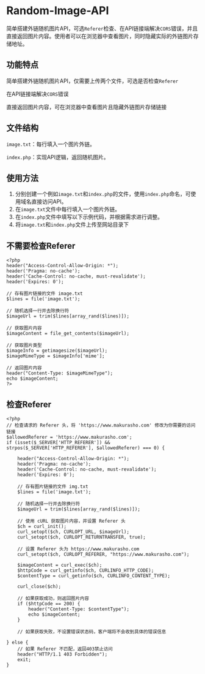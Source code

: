 # Random-Image-API

简单搭建外链随机图片API，可选`Referer`检查、在API链接端解决`CORS`错误，并且直接返回图片内容。使用者可以在浏览器中查看图片，同时隐藏实际的外链图片存储地址。

## 功能特点

简单搭建外链随机图片API，仅需要上传两个文件，可选是否检查`Referer`

在API链接端解决`CORS`错误

直接返回图片内容，可在浏览器中查看图片且隐藏外链图片存储链接

## 文件结构

`image.txt`：每行填入一个图片外链。

`index.php`：实现API逻辑，返回随机图片。

## 使用方法

1. 分别创建一个例如`image.txt`和`index.php`的文件，使用`index.php`命名，可使用域名直接访问API。
2. 在`image.txt`文件中每行填入一个图片外链。
3. 在`index.php`文件中填写以下示例代码，并根据需求进行调整。
4. 将`image.txt`和`index.php`文件上传至网站目录下

## 不需要检查Referer

```
<?php
header("Access-Control-Allow-Origin: *");
header('Pragma: no-cache');
header('Cache-Control: no-cache, must-revalidate');
header('Expires: 0');

// 存有图片链接的文件 image.txt
$lines = file('image.txt');

// 随机选择一行并去除换行符
$imageUrl = trim($lines[array_rand($lines)]);

// 获取图片内容
$imageContent = file_get_contents($imageUrl);

// 获取图片类型
$imageInfo = getimagesize($imageUrl);
$imageMimeType = $imageInfo['mime'];

// 返回图片内容
header("Content-Type: $imageMimeType");
echo $imageContent;
?>
```

## 检查Referer

```
<?php
// 检查请求的 Referer 头，将 'https://www.makurasho.com' 修改为你需要的访问链接
$allowedReferer = 'https://www.makurasho.com';
if (isset($_SERVER['HTTP_REFERER']) && strpos($_SERVER['HTTP_REFERER'], $allowedReferer) === 0) {

    header("Access-Control-Allow-Origin: *");
    header('Pragma: no-cache');
    header('Cache-Control: no-cache, must-revalidate');
    header('Expires: 0');

    // 存有图片链接的文件 img.txt
    $lines = file('image.txt');

    // 随机选择一行并去除换行符
    $imageUrl = trim($lines[array_rand($lines)]);

    // 使用 cURL 获取图片内容，并设置 Referer 头
    $ch = curl_init();
    curl_setopt($ch, CURLOPT_URL, $imageUrl);
    curl_setopt($ch, CURLOPT_RETURNTRANSFER, true);

    // 设置 Referer 头为 https://www.makurasho.com
    curl_setopt($ch, CURLOPT_REFERER, "https://www.makurasho.com");

    $imageContent = curl_exec($ch);
    $httpCode = curl_getinfo($ch, CURLINFO_HTTP_CODE);
    $contentType = curl_getinfo($ch, CURLINFO_CONTENT_TYPE);

    curl_close($ch);

    // 如果获取成功，则返回图片内容
    if ($httpCode == 200) {
        header("Content-Type: $contentType");
        echo $imageContent;
    }

    // 如果获取失败，不设置错误状态码，客户端将不会收到具体的错误信息

} else {
    // 如果 Referer 不匹配，返回403禁止访问
    header("HTTP/1.1 403 Forbidden");
    exit;
}
```
